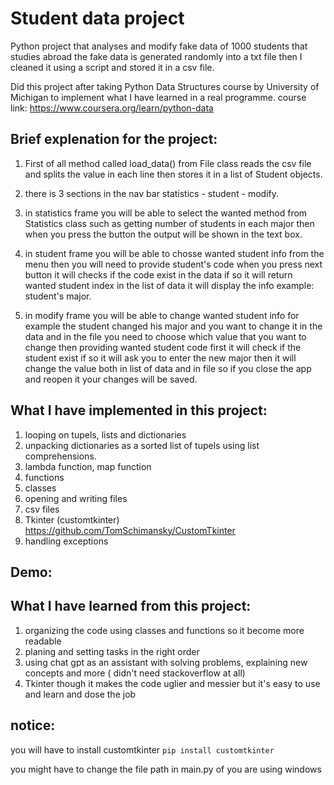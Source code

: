 # Student data project

Python project that analyses and modify fake data of 1000 students that studies abroad the fake data is generated randomly into a txt file then I cleaned it using a script and stored it in a csv file.

Did this project after taking Python Data Structures course by University of Michigan to implement what I have learned in a real programme.
course link: https://www.coursera.org/learn/python-data

## Brief explenation for the project:
1. First of all method called load_data() from File class reads the csv file and splits the value in each line then stores it in a list of Student objects. 

2. there is 3 sections in the nav bar statistics - student - modify.

3. in statistics frame you will be able to select the wanted method from Statistics class such as getting number of students in each major then when you press the button the output will be shown in the text box.

4. in student frame you will be able to chosse wanted student info from the menu then you will need to provide student's code when you press next button it will checks if the code exist in the data if so it will return wanted student index in the list of data it will display the info 
example: student's major.

5. in modify frame you will be able to change wanted student info for example the student changed his major and you want to change it in the data and in the file you need to choose which value that you want to change then providing wanted student code first it will check if the student exist if so it will ask you to enter the new major then it will change the value both in list of data and in file so if you close the app and reopen it your changes will be saved.

## What I have implemented in this project:
1. looping on tupels, lists and dictionaries
2. unpacking dictionaries as a sorted list of tupels using list comprehensions.
3. lambda function, map function
4. functions
5. classes
6. opening and writing files
7. csv files
8. Tkinter (customtkinter) https://github.com/TomSchimansky/CustomTkinter
9. handling exceptions 

## Demo:

## What I have learned from this project:
1. organizing the code using classes and functions so it become more readable
2. planing and setting tasks in the right order
3. using chat gpt as an assistant with solving problems, explaining new concepts and more ( didn't need stackoverflow at all)
4. Tkinter though it makes the code uglier and messier but it's easy to use and learn and dose the job

## notice:
you will have to install customtkinter ```pip install customtkinter```

you might have to change the file path in main.py of you are using windows 

